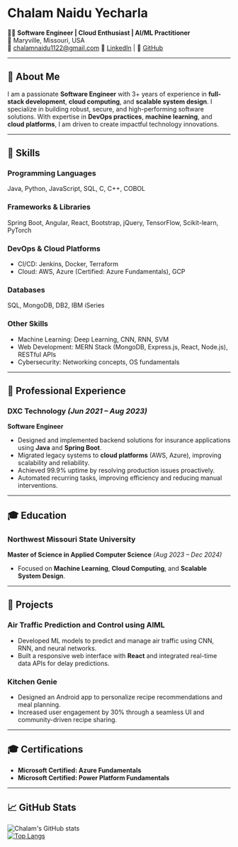 # Chalam Naidu Yecharla

👨‍💻 **Software Engineer | Cloud Enthusiast | AI/ML Practitioner**  
📍 Maryville, Missouri, USA  
📧 [chalamnaidu1122@gmail.com](mailto:chalamnaidu1122@gmail.com) 
🔗 [LinkedIn](https://www.linkedin.com/in/chalam-naidu-yecharla-235603243/) | 🔗 [GitHub](https://github.com/CYECHARLA)  

---

## 👋 **About Me**  
I am a passionate **Software Engineer** with 3+ years of experience in **full-stack development**, **cloud computing**, and **scalable system design**. I specialize in building robust, secure, and high-performing software solutions. With expertise in **DevOps practices**, **machine learning**, and **cloud platforms**, I am driven to create impactful technology innovations.  

---

## 🔧 **Skills**  

### **Programming Languages**  
Java, Python, JavaScript, SQL, C, C++, COBOL  

### **Frameworks & Libraries**  
Spring Boot, Angular, React, Bootstrap, jQuery, TensorFlow, Scikit-learn, PyTorch  

### **DevOps & Cloud Platforms**  
- CI/CD: Jenkins, Docker, Terraform  
- Cloud: AWS, Azure (Certified: Azure Fundamentals), GCP  

### **Databases**  
SQL, MongoDB, DB2, IBM iSeries  

### **Other Skills**  
- Machine Learning: Deep Learning, CNN, RNN, SVM  
- Web Development: MERN Stack (MongoDB, Express.js, React, Node.js), RESTful APIs  
- Cybersecurity: Networking concepts, OS fundamentals  

---

## 💼 **Professional Experience**  

### **DXC Technology** *(Jun 2021 – Aug 2023)*  
**Software Engineer**  
- Designed and implemented backend solutions for insurance applications using **Java** and **Spring Boot**.  
- Migrated legacy systems to **cloud platforms** (AWS, Azure), improving scalability and reliability.  
- Achieved 99.9% uptime by resolving production issues proactively.  
- Automated recurring tasks, improving efficiency and reducing manual interventions.  

---

## 🎓 **Education**  

### **Northwest Missouri State University**  
**Master of Science in Applied Computer Science** *(Aug 2023 – Dec 2024)*  
- Focused on **Machine Learning**, **Cloud Computing**, and **Scalable System Design**.  

---

## 🚀 **Projects**  

### **Air Traffic Prediction and Control using AIML**  
- Developed ML models to predict and manage air traffic using CNN, RNN, and neural networks.  
- Built a responsive web interface with **React** and integrated real-time data APIs for delay predictions.  

### **Kitchen Genie**  
- Designed an Android app to personalize recipe recommendations and meal planning.  
- Increased user engagement by 30% through a seamless UI and community-driven recipe sharing.  

---

## 🎓 **Certifications**  
- **Microsoft Certified: Azure Fundamentals**  
- **Microsoft Certified: Power Platform Fundamentals**  

---

## 📈 **GitHub Stats**  
![Chalam's GitHub stats](https://github-readme-stats.vercel.app/api?username=CYECHARLA&show_icons=true&theme=radical)  
[![Top Langs](https://github-readme-stats.vercel.app/api/top-langs/?username=CYECHARLA&layout=compact)](https://github.com/anuraghazra/github-readme-stats)  
